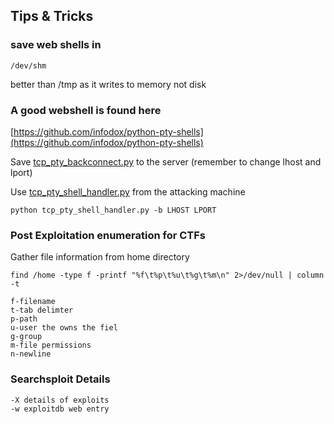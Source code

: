 ## Tips & Tricks

### save web shells in

```
/dev/shm
```

better than /tmp as it writes to memory not disk

### A good webshell is found here

[https://github.com/infodox/python-pty-shells](https://github.com/infodox/python-pty-shells)

Save [tcp\_pty\_backconnect.py](https://github.com/infodox/python-pty-shells/blob/master/tcp_pty_backconnect.py) to the server \(remember to change lhost and lport\)

Use [tcp\_pty\_shell\_handler.py](https://github.com/infodox/python-pty-shells/blob/master/tcp_pty_shell_handler.py) from the attacking machine

```
python tcp_pty_shell_handler.py -b LHOST LPORT
```

### Post Exploitation enumeration for CTFs

Gather file information from home directory

```
find /home -type f -printf "%f\t%p\t%u\t%g\t%m\n" 2>/dev/null | column -t

f-filename
t-tab delimter
p-path
u-user the owns the fiel
g-group
m-file permissions
n-newline
```

### Searchsploit Details

```
-X details of exploits
-w exploitdb web entry
```



